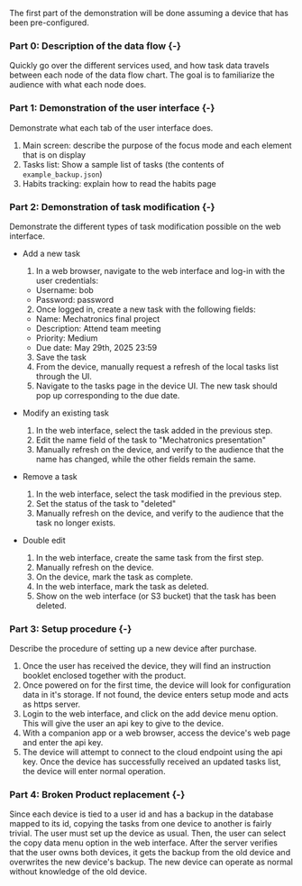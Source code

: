 The first part of the demonstration will be done assuming a device that has been pre-configured.

### Part 0: Description of the data flow {-}

Quickly go over the different services used, and how task data travels between each node of the data flow chart.
The goal is to familiarize the audience with what each node does.

### Part 1: Demonstration of the user interface {-}

Demonstrate what each tab of the user interface does.

1. Main screen: describe the purpose of the focus mode and each element that is on display
2. Tasks list: Show a sample list of tasks (the contents of `example_backup.json`)
3. Habits tracking: explain how to read the habits page

### Part 2: Demonstration of task modification {-}

Demonstrate the different types of task modification possible on the web interface.

- Add a new task
  1. In a web browser, navigate to the web interface and log-in with the user credentials:
    - Username: bob
    - Password: password
  2. Once logged in, create a new task with the following fields:
    - Name: Mechatronics final project
    - Description: Attend team meeting
    - Priority: Medium
    - Due date: May 29th, 2025 23:59
  3. Save the task
  4. From the device, manually request a refresh of the local tasks list through the UI.
  5. Navigate to the tasks page in the device UI. The new task should pop up corresponding to the due date.

- Modify an existing task
  1. In the web interface, select the task added in the previous step.
  2. Edit the name field of the task to "Mechatronics presentation"
  3. Manually refresh on the device, and verify to the audience that the name has changed, while the other fields remain the same.

- Remove a task
  1. In the web interface, select the task modified in the previous step.
  2. Set the status of the task to "deleted"
  3. Manually refresh on the device, and verify to the audience that the task no longer exists.

- Double edit
  1. In the web interface, create the same task from the first step.
  2. Manually refresh on the device.
  3. On the device, mark the task as complete.
  4. In the web interface, mark the task as deleted.
  5. Show on the web interface (or S3 bucket) that the task has been deleted.

### Part 3: Setup procedure {-}

Describe the procedure of setting up a new device after purchase.

1. Once the user has received the device, they will find an instruction booklet enclosed together with the product.
2. Once powered on for the first time, the device will look for configuration data in it's storage. If not found, the device enters setup mode and acts as https server.
3. Login to the web interface, and click on the add device menu option. This will give the user an api key to give to the device.
4. With a companion app or a web browser, access the device's web page and enter the api key.
5. The device will attempt to connect to the cloud endpoint using the api key. Once the device has successfully received an updated tasks list, the device will enter normal operation.

### Part 4: Broken Product replacement {-}

Since each device is tied to a user id and has a backup in the database mapped to its id, copying the tasks from one device to another is fairly trivial.
The user must set up the device as usual.
Then, the user can select the copy data menu option in the web interface.
After the server verifies that the user owns both devices, it gets the backup from the old device and overwrites the new device's backup.
The new device can operate as normal without knowledge of the old device.
